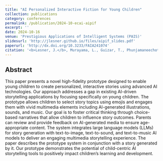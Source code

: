```yaml
---
title: "AI Personalized Interactive Fiction for Young Children"
collection: publications
category: conferences
permalink: /publication/2024-10-ecai-aipif
excerpt: ''
date: 2024-10-16
venue: 'Prestigious Applications of Intelligent Systems (PAIS)'
slidesurl: 'http://jlesner.github.io/files/aipif_slides.pdf'
paperurl: 'http://dx.doi.org/10.3233/FAIA241074'
citation: '<b>Lesner, J.</b>, Murayama, L., Guizar, T., Phunjamaneechot, P., & Shapiro, D. (2024). AI Personalized Interactive Fiction for Young Children. In ECAI 2024 (pp. 4756-4763). IOS Press.'
---
```


Abstract
---
This paper presents a novel high-fidelity prototype designed to enable young children to create personalized, interactive stories using advanced AI technologies. Our approach addresses a gap in existing AI-driven storytelling applications by focusing specifically on young children. The prototype allows children to select story topics using emojis and engages them with vivid multimedia elements including AI-generated illustrations, sounds, and music. Our goal is to foster critical thinking through choice-based narratives that allow children to influence story outcomes. Parents can review and provide feedback on AI-generated media to ensure age-appropriate content. The system integrates large language models (LLMs) for story generation with text-to-image, text-to-sound, and text-to-music AI models to deliver an engaging multimedia storytelling experience. The paper describes the prototype system in conjunction with a story generated by it. Our prototype demonstrates the potential of child-centric AI storytelling tools to positively impact children’s learning and development.